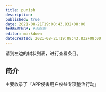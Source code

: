 ```yaml
---
title: punish
description:
published: true
date: 2021-08-21T19:08:43.832+08:00
特殊标签标记: #无标签
editor: markdown
dateCreated: 2021-08-21T19:08:43.832+08:00
---
```


请到左边的树状列表，进行查看条目。

## 简介

主要收录了「APP侵害用户权益专项整治行动」
